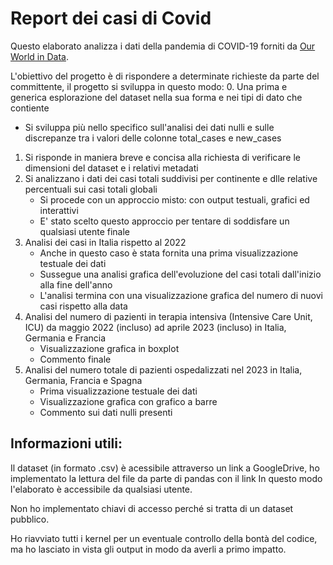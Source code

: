# Report dei casi di Covid

Questo elaborato analizza i dati della pandemia di COVID-19 forniti da [Our World in Data](https://github.com/owid/covid-19-data). 

L'obiettivo del progetto è di rispondere a determinate richieste da parte del committente, il progetto si sviluppa in questo modo:
0. Una prima e generica esplorazione del dataset nella sua forma e nei tipi di dato che contiente
   - Si sviluppa più nello specifico sull'analisi dei dati nulli e sulle discrepanze tra i valori delle colonne total_cases e new_cases
1. Si risponde in maniera breve e concisa alla richiesta di verificare le dimensioni del dataset e i relativi metadati
2. Si analizzano i dati dei casi totali suddivisi per continente e dlle relative percentuali sui casi totali globali
   - Si procede con un approccio misto: con output testuali, grafici ed interattivi
   - E' stato scelto questo approccio per tentare di soddisfare un qualsiasi utente finale
3. Analisi dei casi in Italia rispetto al 2022
   - Anche in questo caso è stata fornita una prima visualizzazione testuale dei dati
   - Sussegue una analisi grafica dell'evoluzione del casi totali dall'inizio alla fine dell'anno
   - L'analisi termina con una visualizzazione grafica del numero di nuovi casi rispetto alla data
4. Analisi del numero di pazienti in terapia intensiva (Intensive Care Unit, ICU) da maggio 2022 (incluso) ad aprile 2023 (incluso) in Italia, Germania e Francia
   - Visualizzazione grafica in boxplot
   - Commento finale
5. Analisi del numero totale di pazienti ospedalizzati nel 2023 in Italia, Germania, Francia e Spagna
   - Prima visualizzazione testuale dei dati
   - Visualizzazione grafica con grafico a barre
   - Commento sui dati nulli presenti

## Informazioni utili:
Il dataset (in formato .csv) è acessibile attraverso un link a GoogleDrive, ho implementato la lettura del file da parte di pandas con il link
In questo modo l'elaborato è accessibile da qualsiasi utente.

Non ho implementato chiavi di accesso perché si tratta di un dataset pubblico.

Ho riavviato tutti i kernel per un eventuale controllo della bontà del codice, ma ho lasciato in vista gli output in modo da averli a primo impatto.
